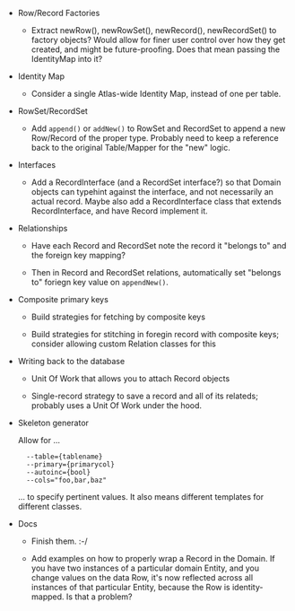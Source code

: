 - Row/Record Factories

    - Extract newRow(), newRowSet(), newRecord(), newRecordSet() to factory objects? Would allow for finer user control over how they get created, and might be future-proofing. Does that mean passing the IdentityMap into it?

- Identity Map

    - Consider a single Atlas-wide Identity Map, instead of one per table.

- RowSet/RecordSet

    - Add `append()` or `addNew()` to RowSet and RecordSet to append a new Row/Record of the proper type. Probably need to keep a reference back to the original Table/Mapper for the "new" logic.

- Interfaces

    - Add a RecordInterface (and a RecordSet interface?) so that Domain objects can typehint against the interface, and not necessarily an actual record. Maybe also add a <Type>RecordInterface class that extends RecordInterface, and have <Type>Record implement it.

- Relationships

    - Have each Record and RecordSet note the record it "belongs to" and the foreign key mapping?

    - Then in Record and RecordSet relations, automatically set "belongs to" foriegn key value on `appendNew()`.

- Composite primary keys

    - Build strategies for fetching by composite keys

    - Build strategies for stitching in foregin record with composite keys; consider allowing custom Relation classes for this

- Writing back to the database

    - Unit Of Work that allows you to attach Record objects

    - Single-record strategy to save a record and all of its relateds; probably
    uses a Unit Of Work under the hood.

- Skeleton generator

    Allow for ...

        --table={tablename}
        --primary={primarycol}
        --autoinc={bool}
        --cols="foo,bar,baz"

    ... to specify pertinent values. It also means different templates for different classes.

- Docs

    - Finish them. :-/

    - Add examples on how to properly wrap a Record in the Domain. If you have two instances of a particular domain Entity, and you change values on the data Row, it's now reflected across all instances of that particular Entity, because the Row is identity-mapped. Is that a problem?
